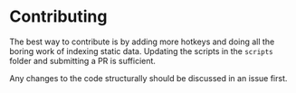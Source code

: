# Contributing

The best way to contribute is by adding more hotkeys and doing all the boring work of indexing static data. Updating the scripts in the `scripts` folder and submitting a PR is sufficient.

Any changes to the code structurally should be discussed in an issue first.
